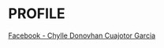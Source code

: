 # PROFILE 

[Facebook - Chylle Donovhan Cuajotor Garcia](https://www.facebook.com/chylledonovhan.c.garcia)
